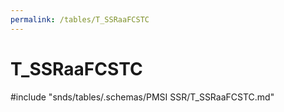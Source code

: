 ```yaml
---
permalink: /tables/T_SSRaaFCSTC
---
```

# T\_SSRaaFCSTC
<!-- SPDX-License-Identifier: MPL-2.0 -->

<!-- ATTENTION : Ne pas supprimer ou modifier la ligne ci-dessous -->
#include "snds/tables/.schemas/PMSI SSR/T_SSRaaFCSTC.md"
<!-- ATTENTION : Ne pas supprimer ou modifier la ligne ci-dessus -->

